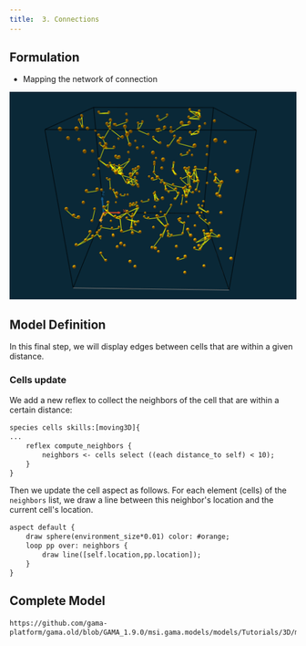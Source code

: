 ```yaml
---
title:  3. Connections
---
```




## Formulation

* Mapping the network of connection

[![3D tutorial: creation of a 3D distance graph amon cells.](/resources/images/tutorials/3D_model_3.png)](http://www.youtube.com/watch?feature=player_embedded&v=6ZlBU6xTcfw)



## Model Definition
In this final step, we will display edges between cells that are within a given distance.

### Cells update

We add a new reflex to collect the neighbors of the cell that are within a certain distance:

```
species cells skills:[moving3D]{
...
    reflex compute_neighbors {
        neighbors <- cells select ((each distance_to self) < 10);
    }  	
}
```

Then we update the cell aspect as follows. For each element (cells) of the `neighbors` list, we draw a line between this neighbor's location and the current cell's location.
```
aspect default {
    draw sphere(environment_size*0.01) color: #orange;
    loop pp over: neighbors {
        draw line([self.location,pp.location]);
    }	
}
```


## Complete Model


```gaml reference
https://github.com/gama-platform/gama.old/blob/GAMA_1.9.0/msi.gama.models/models/Tutorials/3D/models/Model%2003.gaml
```
